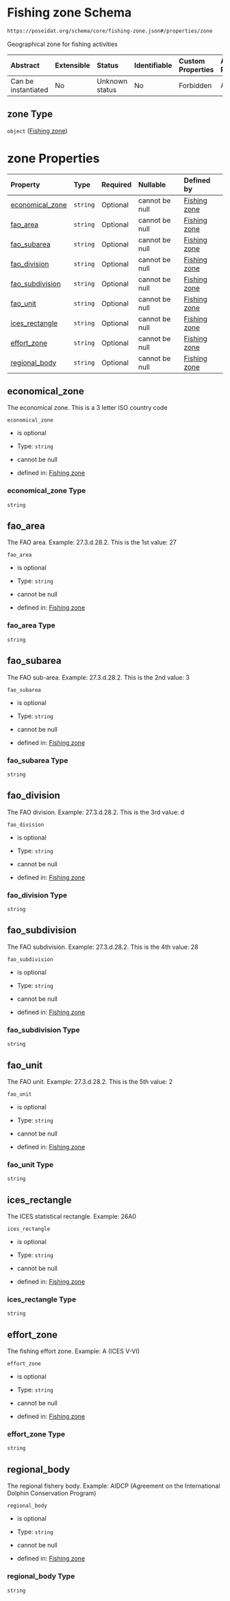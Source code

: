 # Fishing zone Schema

```txt
https://poseidat.org/schema/core/fishing-zone.json#/properties/zone
```

Geographical zone for fishing activities

| Abstract            | Extensible | Status         | Identifiable | Custom Properties | Additional Properties | Access Restrictions | Defined In                                                                |
| :------------------ | :--------- | :------------- | :----------- | :---------------- | :-------------------- | :------------------ | :------------------------------------------------------------------------ |
| Can be instantiated | No         | Unknown status | No           | Forbidden         | Allowed               | none                | [fishing-tow.json*](schemas/core/fishing-tow.json "open original schema") |

## zone Type

`object` ([Fishing zone](fishing-tow-properties-fishing-zone.md))

# zone Properties

| Property                            | Type     | Required | Nullable       | Defined by                                                                                                                                  |
| :---------------------------------- | :------- | :------- | :------------- | :------------------------------------------------------------------------------------------------------------------------------------------ |
| [economical_zone](#economical_zone) | `string` | Optional | cannot be null | [Fishing zone](fishing-zone-properties-economical_zone.md "https://poseidat.org/schema/core/fishing-zone.json#/properties/economical_zone") |
| [fao_area](#fao_area)               | `string` | Optional | cannot be null | [Fishing zone](fishing-zone-properties-fao_area.md "https://poseidat.org/schema/core/fishing-zone.json#/properties/fao_area")               |
| [fao_subarea](#fao_subarea)         | `string` | Optional | cannot be null | [Fishing zone](fishing-zone-properties-fao_subarea.md "https://poseidat.org/schema/core/fishing-zone.json#/properties/fao_subarea")         |
| [fao_division](#fao_division)       | `string` | Optional | cannot be null | [Fishing zone](fishing-zone-properties-fao_division.md "https://poseidat.org/schema/core/fishing-zone.json#/properties/fao_division")       |
| [fao_subdivision](#fao_subdivision) | `string` | Optional | cannot be null | [Fishing zone](fishing-zone-properties-fao_subdivision.md "https://poseidat.org/schema/core/fishing-zone.json#/properties/fao_subdivision") |
| [fao_unit](#fao_unit)               | `string` | Optional | cannot be null | [Fishing zone](fishing-zone-properties-fao_unit.md "https://poseidat.org/schema/core/fishing-zone.json#/properties/fao_unit")               |
| [ices_rectangle](#ices_rectangle)   | `string` | Optional | cannot be null | [Fishing zone](fishing-zone-properties-ices_rectangle.md "https://poseidat.org/schema/core/fishing-zone.json#/properties/ices_rectangle")   |
| [effort_zone](#effort_zone)         | `string` | Optional | cannot be null | [Fishing zone](fishing-zone-properties-effort_zone.md "https://poseidat.org/schema/core/fishing-zone.json#/properties/effort_zone")         |
| [regional_body](#regional_body)     | `string` | Optional | cannot be null | [Fishing zone](fishing-zone-properties-regional_body.md "https://poseidat.org/schema/core/fishing-zone.json#/properties/regional_body")     |

## economical_zone

The economical zone. This is a 3 letter ISO country code

`economical_zone`

*   is optional

*   Type: `string`

*   cannot be null

*   defined in: [Fishing zone](fishing-zone-properties-economical_zone.md "https://poseidat.org/schema/core/fishing-zone.json#/properties/economical_zone")

### economical_zone Type

`string`

## fao_area

The FAO area. Example: 27.3.d.28.2. This is the 1st value: 27

`fao_area`

*   is optional

*   Type: `string`

*   cannot be null

*   defined in: [Fishing zone](fishing-zone-properties-fao_area.md "https://poseidat.org/schema/core/fishing-zone.json#/properties/fao_area")

### fao_area Type

`string`

## fao_subarea

The FAO sub-area. Example: 27.3.d.28.2. This is the 2nd value: 3

`fao_subarea`

*   is optional

*   Type: `string`

*   cannot be null

*   defined in: [Fishing zone](fishing-zone-properties-fao_subarea.md "https://poseidat.org/schema/core/fishing-zone.json#/properties/fao_subarea")

### fao_subarea Type

`string`

## fao_division

The FAO division. Example: 27.3.d.28.2. This is the 3rd value: d

`fao_division`

*   is optional

*   Type: `string`

*   cannot be null

*   defined in: [Fishing zone](fishing-zone-properties-fao_division.md "https://poseidat.org/schema/core/fishing-zone.json#/properties/fao_division")

### fao_division Type

`string`

## fao_subdivision

The FAO subdivision. Example: 27.3.d.28.2. This is the 4th value: 28

`fao_subdivision`

*   is optional

*   Type: `string`

*   cannot be null

*   defined in: [Fishing zone](fishing-zone-properties-fao_subdivision.md "https://poseidat.org/schema/core/fishing-zone.json#/properties/fao_subdivision")

### fao_subdivision Type

`string`

## fao_unit

The FAO unit. Example: 27.3.d.28.2. This is the 5th value: 2

`fao_unit`

*   is optional

*   Type: `string`

*   cannot be null

*   defined in: [Fishing zone](fishing-zone-properties-fao_unit.md "https://poseidat.org/schema/core/fishing-zone.json#/properties/fao_unit")

### fao_unit Type

`string`

## ices_rectangle

The ICES statistical rectangle. Example: 26A0

`ices_rectangle`

*   is optional

*   Type: `string`

*   cannot be null

*   defined in: [Fishing zone](fishing-zone-properties-ices_rectangle.md "https://poseidat.org/schema/core/fishing-zone.json#/properties/ices_rectangle")

### ices_rectangle Type

`string`

## effort_zone

The fishing effort zone. Example: A (ICES V-VI)

`effort_zone`

*   is optional

*   Type: `string`

*   cannot be null

*   defined in: [Fishing zone](fishing-zone-properties-effort_zone.md "https://poseidat.org/schema/core/fishing-zone.json#/properties/effort_zone")

### effort_zone Type

`string`

## regional_body

The regional fishery body. Example: AIDCP (Agreement on the International Dolphin Conservation Program)

`regional_body`

*   is optional

*   Type: `string`

*   cannot be null

*   defined in: [Fishing zone](fishing-zone-properties-regional_body.md "https://poseidat.org/schema/core/fishing-zone.json#/properties/regional_body")

### regional_body Type

`string`
